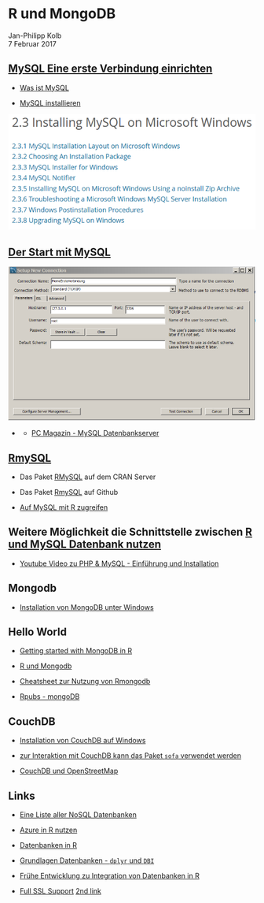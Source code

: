 # R und MongoDB
Jan-Philipp Kolb  
7 Februar 2017  




## [MySQL Eine erste Verbindung einrichten](https://dev.mysql.com/doc/workbench/en/wb-getting-started-tutorial-create-connection.html)

- [Was ist MySQL](https://www.proggen.org/doku.php?id=php:mysql:start)

- [MySQL installieren](https://dev.mysql.com/doc/refman/5.7/en/windows-installation.html)

![](figure/InstallingMySQL.PNG)

## [Der Start mit MySQL](https://dev.mysql.com/doc/mysql-getting-started/en/)

![](figure/MySQLErsteVerbindung.PNG)

- - [PC Magazin - MySQL Datenbankserver](http://www.pc-magazin.de/ratgeber/grundlagen-zum-datenbankserver-mysql-1039293.html)


## [RmySQL](https://www.r-bloggers.com/rmysql-version-0-10-2-full-ssl-support/)

- Das Paket [RMySQL](https://cran.r-project.org/web/packages/RMySQL/index.html) auf dem CRAN Server






- Das Paket [RmySQL](https://github.com/rstats-db/RMySQL) auf Github
- [Auf MySQL mit R zugreifen](https://www.r-bloggers.com/accessing-mysql-through-r/)


## Weitere Möglichkeit die Schnittstelle zwischen [R und MySQL Datenbank nutzen](http://www.jason-french.com/blog/2014/07/03/using-r-with-mysql-databases/)




- [Youtube Video zu PHP & MySQL - Einführung und Installation](https://www.youtube.com/watch?v=2AVnuu4Ty_A)

## Mongodb

- [Installation von MongoDB unter Windows](https://docs.mongodb.com/manual/tutorial/install-mongodb-on-windows/)


## Hello World

- [Getting started with MongoDB in R](https://cran.r-project.org/web/packages/mongolite/vignettes/intro.html)







- [R und Mongodb](https://cran.r-project.org/web/packages/rmongodb/vignettes/rmongodb_introduction.html)
- [Cheatsheet zur Nutzung von Rmongodb](https://blog.codecentric.de/files/2012/12/MongoDB-CheatSheet-v1_0.pdf)
- [Rpubs - mongoDB](https://rpubs.com/davparker/32742)


## CouchDB

- [Installation von CouchDB auf Windows](http://docs.couchdb.org/en/stable/install/windows.html)
- [zur Interaktion mit CouchDB kann das Paket `sofa` verwendet werden](https://github.com/ropensci/sofa)




- [CouchDB und OpenStreetMap](http://wiki.openstreetmap.org/wiki/OSMCouch)





## Links

- [Eine Liste aller NoSQL Datenbanken](http://bigdata-madesimple.com/a-deep-dive-into-nosql-a-complete-list-of-nosql-databases/)

- [Azure in R nutzen](http://www.r-bloggers.com/using-azure-as-an-r-datasource-part-2-pulling-data-from-mysqlmariadb/)

- [Datenbanken in R](https://cran.r-project.org/web/packages/dplyr/vignettes/databases.html)

- [Grundlagen Datenbanken - `dplyr` und `DBI`](https://shiny.rstudio.com/articles/overview.html)

- [Frühe Entwicklung zu Integration von Datenbanken in R](https://cran.r-project.org/web/packages/DBI/vignettes/DBI-proposal.html)

- [Full SSL Support](https://www.r-bloggers.com/rmysql-version-0-10-2-full-ssl-support/) [2nd link](https://www.opencpu.org/posts/rmysql-release-0-10-2/)

